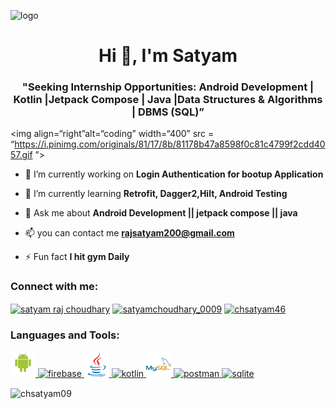 ![logo](https://miro.medium.com/v2/resize:fit:1400/0*3LHozcwxQYiKVhPG.png)
<h1 align="center">Hi 👋, I'm Satyam</h1>
<h3 align="center">"Seeking Internship Opportunities: Android Development | Kotlin |Jetpack Compose | Java |Data Structures & Algorithms | DBMS (SQL)”</h3>


<img align=“right”alt=“coding” width=“400” src = “https://i.pinimg.com/originals/81/17/8b/81178b47a8598f0c81c4799f2cdd4057.gif ”>

- 🔭 I’m currently working on **Login Authentication for bootup Application**

- 🌱 I’m currently learning **Retrofit, Dagger2,Hilt, Android Testing**

- 💬 Ask me about **Android Development || jetpack compose || java**

- 📫 you can contact me  **rajsatyam200@gmail.com**

- ⚡ Fun fact **I hit gym Daily**

<h3 align="left">Connect with me:</h3>
<p align="left">
<a href="https://linkedin.com/in/satyam raj choudhary" target="blank"><img align="center" src="https://raw.githubusercontent.com/rahuldkjain/github-profile-readme-generator/master/src/images/icons/Social/linked-in-alt.svg" alt="satyam raj choudhary" height="30" width="40" /></a>
<a href="https://instagram.com/satyamchoudhary_0009" target="blank"><img align="center" src="https://raw.githubusercontent.com/rahuldkjain/github-profile-readme-generator/master/src/images/icons/Social/instagram.svg" alt="satyamchoudhary_0009" height="30" width="40" /></a>
<a href="https://www.leetcode.com/chsatyam46" target="blank"><img align="center" src="https://raw.githubusercontent.com/rahuldkjain/github-profile-readme-generator/master/src/images/icons/Social/leet-code.svg" alt="chsatyam46" height="30" width="40" /></a>
</p>

<h3 align="left">Languages and Tools:</h3>
<p align="left"> <a href="https://developer.android.com" target="_blank" rel="noreferrer"> <img src="https://raw.githubusercontent.com/devicons/devicon/master/icons/android/android-original-wordmark.svg" alt="android" width="40" height="40"/> </a> <a href="https://firebase.google.com/" target="_blank" rel="noreferrer"> <img src="https://www.vectorlogo.zone/logos/firebase/firebase-icon.svg" alt="firebase" width="40" height="40"/> </a> <a href="https://www.java.com" target="_blank" rel="noreferrer"> <img src="https://raw.githubusercontent.com/devicons/devicon/master/icons/java/java-original.svg" alt="java" width="40" height="40"/> </a> <a href="https://kotlinlang.org" target="_blank" rel="noreferrer"> <img src="https://www.vectorlogo.zone/logos/kotlinlang/kotlinlang-icon.svg" alt="kotlin" width="40" height="40"/> </a> <a href="https://www.mysql.com/" target="_blank" rel="noreferrer"> <img src="https://raw.githubusercontent.com/devicons/devicon/master/icons/mysql/mysql-original-wordmark.svg" alt="mysql" width="40" height="40"/> </a> <a href="https://postman.com" target="_blank" rel="noreferrer"> <img src="https://www.vectorlogo.zone/logos/getpostman/getpostman-icon.svg" alt="postman" width="40" height="40"/> </a> <a href="https://www.sqlite.org/" target="_blank" rel="noreferrer"> <img src="https://www.vectorlogo.zone/logos/sqlite/sqlite-icon.svg" alt="sqlite" width="40" height="40"/> </a> </p>

<p><img align="center" src="https://github-readme-stats.vercel.app/api/top-langs?username=chsatyam09&show_icons=true&locale=en&layout=compact" alt="chsatyam09" /></p>
